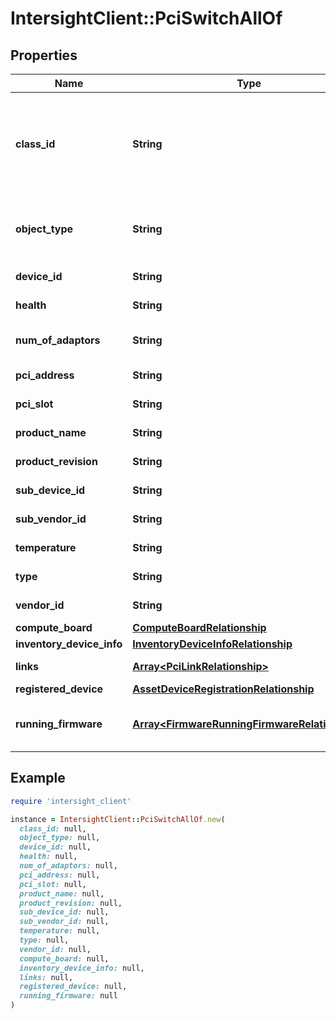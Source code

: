 # IntersightClient::PciSwitchAllOf

## Properties

| Name | Type | Description | Notes |
| ---- | ---- | ----------- | ----- |
| **class_id** | **String** | The fully-qualified name of the instantiated, concrete type. This property is used as a discriminator to identify the type of the payload when marshaling and unmarshaling data. | [default to &#39;pci.Switch&#39;] |
| **object_type** | **String** | The fully-qualified name of the instantiated, concrete type. The value should be the same as the &#39;ClassId&#39; property. | [default to &#39;pci.Switch&#39;] |
| **device_id** | **String** | The device id of the switch. | [optional][readonly] |
| **health** | **String** | The composite health of the switch. | [optional][readonly] |
| **num_of_adaptors** | **String** | The number of GPUs and PCI adapters connected the switch. | [optional][readonly] |
| **pci_address** | **String** | The PCI address of the switch. | [optional][readonly] |
| **pci_slot** | **String** | The PCI slot name of the switch. | [optional][readonly] |
| **product_name** | **String** | The model information for the switch. | [optional][readonly] |
| **product_revision** | **String** | The product revision of the switch. | [optional][readonly] |
| **sub_device_id** | **String** | The sub device id of the switch. | [optional][readonly] |
| **sub_vendor_id** | **String** | The sub vendor id of the switch. | [optional][readonly] |
| **temperature** | **String** | The current temperature of the switch. | [optional][readonly] |
| **type** | **String** | The type information of the switch. | [optional] |
| **vendor_id** | **String** | The vendor id of the switch. | [optional][readonly] |
| **compute_board** | [**ComputeBoardRelationship**](ComputeBoardRelationship.md) |  | [optional] |
| **inventory_device_info** | [**InventoryDeviceInfoRelationship**](InventoryDeviceInfoRelationship.md) |  | [optional] |
| **links** | [**Array&lt;PciLinkRelationship&gt;**](PciLinkRelationship.md) | An array of relationships to pciLink resources. | [optional][readonly] |
| **registered_device** | [**AssetDeviceRegistrationRelationship**](AssetDeviceRegistrationRelationship.md) |  | [optional] |
| **running_firmware** | [**Array&lt;FirmwareRunningFirmwareRelationship&gt;**](FirmwareRunningFirmwareRelationship.md) | An array of relationships to firmwareRunningFirmware resources. | [optional][readonly] |

## Example

```ruby
require 'intersight_client'

instance = IntersightClient::PciSwitchAllOf.new(
  class_id: null,
  object_type: null,
  device_id: null,
  health: null,
  num_of_adaptors: null,
  pci_address: null,
  pci_slot: null,
  product_name: null,
  product_revision: null,
  sub_device_id: null,
  sub_vendor_id: null,
  temperature: null,
  type: null,
  vendor_id: null,
  compute_board: null,
  inventory_device_info: null,
  links: null,
  registered_device: null,
  running_firmware: null
)
```

